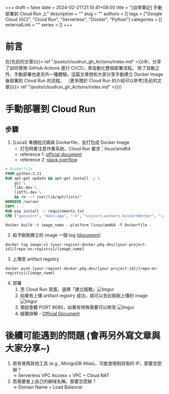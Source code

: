 +++ 
draft = false
date = 2024-02-21T21:10:41+08:00
title = "[自學筆記] 手動部署到 Cloud Run 上"
description = ""
slug = ""
authors = []
tags = ["Google Cloud (GC)", "Cloud Run", "Serverless", "Docker", "Python"]
categories = []
externalLink = ""
series = []
+++

# 前言
在[先前的文章]({{< ref "/posts/cloudrun_gh_Actions/index.md" >}})中，分享了如何使用 GitHub Actions 進行 CI/CD，來自動化整個部署流程。
除了自動之外，手動部署也是另外一種體驗。這篇文章想和大家分享手動建立 Docker Image 後部署到 Cloud Run 的流程。
（更多關於 Cloud Run 的介紹可以參考[先前的文章]({{< ref "/posts/cloudrun_gh_Actions/index.md" >}})）

# 手動部署到 Cloud Run
## 步驟
1. [Local] 準備程式碼與 Dockerfile，並打包成 Docker Image
   - 打包時要注意作業系統，Cloud Run 要求：linux/amd64
   - reference 1: [official document](https://cloud.google.com/run/docs/container-contract#languages)
   - reference 2: [stack overflow](https://stackoverflow.com/a/68766137/21803201)
```dockerfile
# Dockerfile
FROM python:3.11
RUN apt-get update && apt-get install -y \
    gcc \
    libc-dev \
    libffi-dev \
    && rm -rf /var/lib/apt/lists/*
WORKDIR /server
COPY . .
RUN pip install -r requirements.txt
CMD ["gunicorn", "main:app", "-k", "uvicorn.workers.UvicornWorker", "-w", "4", "--bind", "0.0.0.0:8000"]
```

```shell
docker build -t image_name --platform linux/amd64 -f Dockerfile .
```

2. 給予剛剛建立的 image 一個 tag ([document](https://cloud.google.com/artifact-registry/docs/docker/pushing-and-pulling#tag))

```shell
docker tag image:v1 [your-region]-docker.pkg.dev/[your-project-id]/[repo-on-registry]/[image_name]
```

3. 上傳至 artifact registry

```shell
docker push [your-region]-docker.pkg.dev/[your-project-id]/[repo-on-registry]/[image_name]
```

4. 部署
   1. 至 Cloud Run 頁面，選擇「建立服務」![Imgur](https://imgur.com/aV7lJTz.png)
   2. 如果有上傳 artifact registry 成功，就可以去拉剛剛上傳的 image ![Imgur](https://imgur.com/cAGM6lL.png)
   3. 預設會聽 PORT 8080，如果有特殊需要可以修改 ![Imgur](https://imgur.com/BNXUyU0.png)
   4. 疑難排解 - [Official Document](https://cloud.google.com/run/docs/troubleshooting#container-failed-to-start)

# 後續可能遇到的問題 (會再另外寫文章與大家分享~)
1. 若有使用其他工具 (e.g., MongoDB Atlas)，可能會限制存取的 IP，那要怎麼辦？  
   -> Serverless VPC Access + VPC + Cloud NAT
2. 若需要套上自己的網域名稱，那要怎麼辦？  
   -> Domain Name + Load Balancer